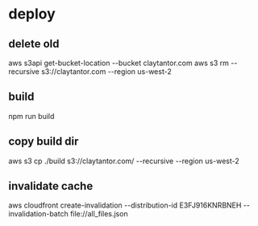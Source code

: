 




# deploy

## delete old
aws s3api get-bucket-location --bucket claytantor.com
aws s3 rm --recursive s3://claytantor.com --region us-west-2

## build
npm run build

## copy build dir
aws s3 cp ./build s3://claytantor.com/ --recursive --region us-west-2

## invalidate cache
aws cloudfront create-invalidation --distribution-id E3FJ916KNRBNEH --invalidation-batch file://all_files.json
